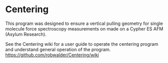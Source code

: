 # Centering
This program was designed to ensure a vertical pulling geometry for single molecule force spectroscopy measurements on made on a Cypher ES AFM (Asylum Research). 

See the Centering wiki for a user guide to operate the centering program and understand general operation of the program.
https://github.com/robwalder/Centering/wiki
